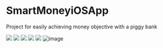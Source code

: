 # SmartMoneyiOSApp

Project for easily achieving money objective with a piggy bank

![](https://github.com/DavidGorzoliya/Media/blob/main/SmartMoney2.png?raw=true)
![](https://github.com/DavidGorzoliya/Media/blob/main/SmartMoney3.png?raw=true)
![](https://github.com/DavidGorzoliya/Media/blob/main/SmartMoney1.png?raw=true)
![](https://github.com/DavidGorzoliya/Media/blob/main/SmartMoney.png?raw=true)
![](https://github.com/DavidGorzoliya/Media/blob/main/SmartMoneyGIF.gif?raw=true)
![image](https://github.com/DavidGorzoliya/Media/blob/main/SmartMoneyGIF1.gif?raw=true=250x250)
